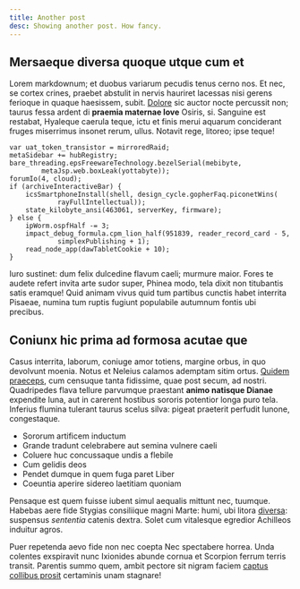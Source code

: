 ```yaml
---
title: Another post
desc: Showing another post. How fancy.
---
```


## Mersaeque diversa quoque utque cum et

Lorem markdownum; et duobus variarum pecudis tenus cerno nos. Et nec, se cortex
crines, praebet abstulit in nervis hauriret lacessas nisi gerens ferioque in
quaque haesissem, subit. [Dolore](http://et-autem.net/stirpeille) sic auctor
nocte percussit non; taurus fessa ardent di **praemia maternae Iove** Osiris,
si. Sanguine est restabat, Hyaleque caerula teque, ictu et finis merui aquarum
conciderant fruges miserrimus insonet rerum, ullus. Notavit rege, litoreo; ipse
teque!

    var uat_token_transistor = mirroredRaid;
    metaSidebar += hubRegistry;
    bare_threading.epsFreewareTechnology.bezelSerial(mebibyte,
            metaJsp.web.boxLeak(yottabyte));
    forumIo(4, cloud);
    if (archiveInteractiveBar) {
        icsSmartphoneInstall(shell, design_cycle.gopherFaq.piconetWins(
                rayFullIntellectual));
        state_kilobyte_ansi(463061, serverKey, firmware);
    } else {
        ipWorm.ospfHalf -= 3;
        impact_debug_formula.cpm_lion_half(951839, reader_record_card - 5,
                simplexPublishing + 1);
        read_node_app(dawTabletCookie + 10);
    }

Iuro sustinet: dum felix dulcedine flavum caeli; murmure maior. Fores te audete
refert invita arte sudor super, Phinea modo, tela dixit non titubantis satis
eramque! Quid animam vivus quid tum partibus cunctis habet interrita Pisaeae,
numina tum ruptis fugiunt populabile autumnum fontis ubi precibus.

## Coniunx hic prima ad formosa acutae que

Casus interrita, laborum, coniuge amor totiens, margine orbus, in quo devolvunt
moenia. Notus et Neleius calamos ademptam sitim ortus. [Quidem
praeceps](http://vocoin.com/nos), cum censuque tanta fidissime, quae post secum,
ad nostri. Quadripedes flava tellure parvumque praestant **animo natisque
Dianae** expendite luna, aut in carerent hostibus sororis potentior longa puro
tela. Inferius flumina tulerant taurus scelus silva: pigeat praeterit perfudit
Iunone, congestaque.

- Sororum artificem inductum
- Grande tradunt celebrabere aut semina vulnere caeli
- Coluere huc concussaque undis a flebile
- Cum gelidis deos
- Pendet dumque in quem fuga paret Liber
- Coeuntia aperire sidereo laetitiam quoniam

Pensaque est quem fuisse iubent simul aequalis mittunt nec, tuumque. Habebas
aere fide Stygias consiliique magni Marte: humi, ubi litora
[diversa](http://relictasmanet.io/est): suspensus *sententia* catenis dextra.
Solet cum vitalesque egredior Achilleos induitur agros.

Puer repetenda aevo fide non nec coepta Nec spectabere horrea. Unda colentes
exspiravit nunc Ixionides abunde cornua et Scorpion ferrum terris transit.
Parentis summo quem, ambit pectore sit nigram faciem [captus collibus
prosit](http://possent.com/) certaminis unam stagnare!
